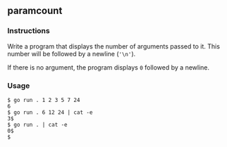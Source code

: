 ## paramcount

### Instructions

Write a program that displays the number of arguments passed to it. This number will be followed by a newline (`'\n'`).

If there is no argument, the program displays `0` followed by a newline.

### Usage

```console
$ go run . 1 2 3 5 7 24
6
$ go run . 6 12 24 | cat -e
3$
$ go run . | cat -e
0$
$
```
